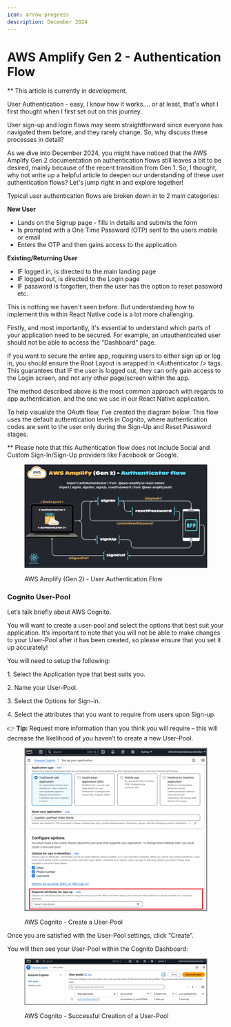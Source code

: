 ```yaml
---
icon: arrow-progress
description: December 2024
---
```


# AWS Amplify Gen 2 - Authentication Flow

\*\* This article is currently in development.

User Authentication - easy, I know how it works.... or at least, that's what I first thought when I first set out on this journey.

User sign-up and login flows may seem straightforward since everyone has navigated them before, and they rarely change. So, why discuss these processes in detail?

As we dive into December 2024, you might have noticed that the AWS Amplify Gen 2 documentation on authentication flows still leaves a bit to be desired, mainly because of the recent transition from Gen 1. So, I thought, why not write up a helpful article to deepen our understanding of these user authentication flows? Let's jump right in and explore together!

Typical user authentication flows are broken down in to 2 main categories:

**New User**

* Lands on the Signup page - fills in details and submits the form
* Is prompted with a One Time Password (OTP) sent to the users mobile or email
* Enters the OTP and then gains access to the application

**Existing/Returning User**

* IF logged in, is directed to the main landing page
* IF logged out, is directed to the Login page
* IF password is forgotten, then the user has the option to reset password etc.

This is nothing we haven't seen before. But understanding how to implement this within React Native code is a lot more challenging.

Firstly, and most importantly, it's essential to understand which parts of your application need to be secured. For example, an unauthenticated user should not be able to access the "Dashboard" page.

If you want to secure the entire app, requiring users to either sign up or log in, you should ensure the Root Layout is wrapped in \<Authenticator /> tags. This guarantees that IF the user is logged out, they can only gain access to the Login screen, and not any other page/screen within the app.

The method described above is the most common approach with regards to app authentication, and the one we use in our React Native application.

To help visualize the OAuth flow, I’ve created the diagram below. This flow uses the default authentication levels in Cognito, where authentication codes are sent to the user only during the Sign-Up and Reset Password stages.

\*\* Please note that this Authentication flow does not include Social and Custom Sign-In/Sign-Up providers like Facebook or Google.

<figure><img src=".gitbook/assets/AWS (2).png" alt=""><figcaption><p>AWS Amplify (Gen 2) - User Authentication Flow</p></figcaption></figure>

### Cognito User-Pool

Let’s talk briefly about AWS Cognito.

You will want to create a user-pool and select the options that best suit your application. It’s important to note that you will not be able to make changes to your User-Pool after it has been created, so please ensure that you set it up accurately!

You will need to setup the following:

1\.       Select the Application type that best suits you.

2\.       Name your User-Pool.

3\.       Select the Options for Sign-in.

4\.       Select the attributes that you want to require from users upon Sign-up.

👉 **Tip:** Request more information than you think you will require – this will decrease the likelihood of you haven’t to create a new User-Pool.

<figure><img src=".gitbook/assets/Cognito1.png" alt=""><figcaption><p>AWS Cognito - Create a User-Pool</p></figcaption></figure>

Once you are satisfied with the User-Pool settings, click “Create”.

You will then see your User-Pool within the Cognito Dashboard:

<figure><img src=".gitbook/assets/Cognito.png" alt=""><figcaption><p>AWS Cognito - Successful Creation of a User-Pool</p></figcaption></figure>















